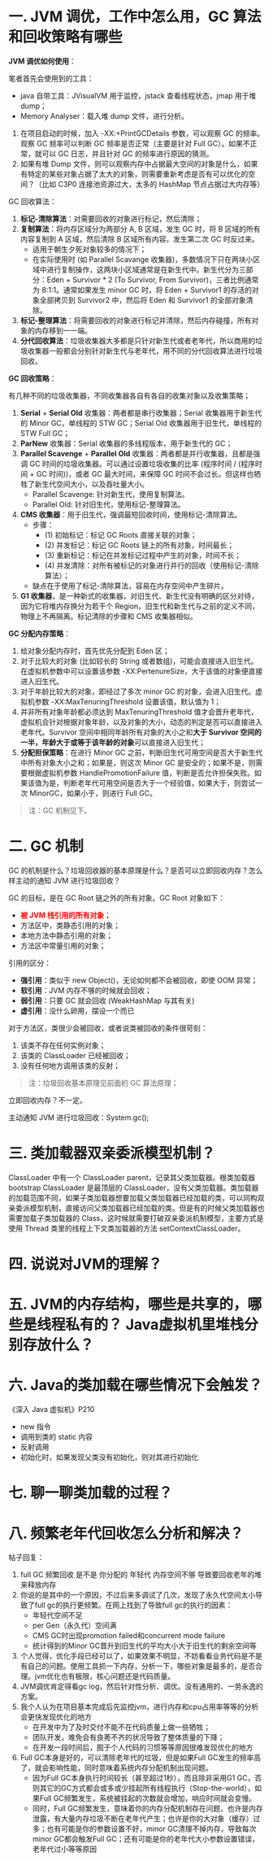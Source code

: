 # 一. JVM 调优，工作中怎么用，GC 算法和回收策略有哪些

**JVM 调优如何使用**：

笔者首先会使用到的工具：

- java 自带工具：JVisualVM 用于监控，jstack 查看线程状态，jmap 用于堆 dump；
- Memory Analyser：载入堆 dump 文件，进行分析。

1. 在项目启动的时候，加入 -XX:+PrintGCDetails 参数，可以观察 GC 的频率。观察 GC 频率可以判断 GC 频率是否正常（主要是针对 Full GC）。如果不正常，就可以 GC 日志，并且针对 GC 的频率进行原因的猜测。
2. 如果有堆 Dump 文件，则可以观察内存中占据最大空间的对象是什么，如果有特定的某些对象占据了太大的对象，则需要重新考虑是否有可以优化的空间？（比如 C3P0 连接池资源过大，太多的 HashMap 节点占据过大内存等）

GC 回收算法：

1. **标记-清除算法**：对需要回收的对象进行标记，然后清除；
2. **复制算法**：将内存区域分为两部分 A, B 区域，发生 GC 时，将 B 区域的所有内容复制到 A 区域，然后清除 B 区域所有内容。发生第二次 GC 时反过来。
	- 适用于朝生夕死对象较多的情况下；
	- 在实际使用时 (如 Parallel Scavange 收集器)，多数情况下只在两块小区域中进行复制操作，这两块小区域通常是在新生代中。新生代分为三部分：Eden + Survivor * 2 (To Survivor, From Survivor)，三者比例通常为 8:1:1。通常如果发生 minor GC 时，将 Eden + Survivor1 的存活的对象全部拷贝到 Survivor2 中，然后将 Eden 和 Survivor1 的全部对象清除。
3. **标记-整理算法**：将需要回收的对象进行标记并清除，然后内存碰撞，所有对象的内存移到一一端。
4. **分代回收算法**：垃圾收集器大多都是只针对新生代或者老年代，所以商用的垃圾收集器一般都会分别针对新生代与老年代，用不同的分代回收算法进行垃圾回收。

**GC 回收策略**：

有几种不同的垃圾收集器，不同收集器各自有各自的收集对象以及收集策略；

1. **Serial** + **Serial Old** 收集器：两者都是串行收集器；Serial 收集器用于新生代的 Minor GC，单线程的 STW GC；Serial Old 收集器用于旧生代，单线程的 STW Full GC；
2. **ParNew** 收集器：Serial 收集器的多线程版本，用于新生代的 GC；
3. **Parallel Scavenge** + **Parallel Old** 收集器：两者都是并行收集器，且都是强调 GC 时间的垃圾收集器。可以通过设置垃圾收集的比率 (程序时间 / (程序时间 + GC 时间))，或者 GC 最大时间，来保障 GC 时间不会过长。但这样也牺牲了新生代空间大小，以及吞吐量大小。
	- Parallel Scavenge: 针对新生代，使用复制算法。
	- Parallel Old: 针对旧生代，使用标记-整理算法。
4. **CMS 收集器**：用于旧生代，强调最短回收时间，使用标记-清除算法。
	- 步骤：
		- (1) 初始标记：标记 GC Roots 直接关联的对象；
		- (2) 并发标记：标记 GC Roots 链上的所有对象，时间最长；
		- (3) 重新标记：标记在并发标记过程中产生的对象，时间不长；
		- (4) 并发清除：对所有被标记的对象进行并行的回收（使用标记-清除算法）；
	- 缺点在于使用了标记-清除算法，容易在内存空间中产生碎片。
5. **G1 收集器**，是一种新式的收集器，对旧生代、新生代没有明确的区分对待，因为它将堆内存换分为若干个 Region，旧生代和新生代与之前的定义不同，物理上不再隔离。标记清除的步骤和 CMS 收集器相似。

**GC 分配内存策略**：

1. 给对象分配内存时，首先优先分配到 Eden 区；
2. 对于比较大的对象 (比如较长的 String 或者数组)，可能会直接进入旧生代。在虚拟机参数中可以设置该参数 -XX:PertenureSize，大于该值的对象便直接进入旧生代。
3. 对于年龄比较大的对象，即经过了多次 minor GC 的对象，会进入旧生代。虚拟机参数 -XX:MaxTenuringThreshold 设置该值，默认值为 1；
4. 并非所有对象年龄都必须达到 MaxTenuringThreshold 值才会晋升老年代，虚拟机会针对根据对象年龄，以及对象的大小，动态的判定是否可以直接进入老年代。Survivor 空间中相同年龄所有对象的大小之和**大于 Survivor 空间的一半，年龄大于或等于该年龄的对象**可以直接进入旧生代；
5. **分配担保策略**：在进行 Minor GC 之前，判断旧生代可用空间是否大于新生代中所有对象大小之和；如果是，则这次 Minor GC 是安全的；如果不是，则需要根据虚拟机参数 HandlePromotionFailure 值，判断是否允许担保失败。如果该值为是，判断老年代可用空间是否大于一个经验值，如果大于，则尝试一次 MinorGC，如果小于，则进行 Full GC。

> 注：GC 机制见下。

# 二. GC 机制

GC 的机制是什么？垃圾回收器的基本原理是什么？是否可以立即回收内存？怎么样主动的通知 JVM 进行垃圾回收？

GC 的目标，是在 GC Root 链之外的所有对象。GC Root 对象如下：

- <font color=red>**被 JVM 栈引用的所有对象**</font>；
- 方法区中，类静态引用的对象；
- 本地方法中静态引用的对象；
- 方法区中常量引用的对象；

引用的区分：

- **强引用**：类似于 new Object()，无论如何都不会被回收，即使 OOM 异常；
- **软引用**：JVM 内存不够的时候就会回收；
- **弱引用**：只要 GC 就会回收 (WeakHashMap 与其有关)
- **虚引用**：没什么卵用，摆设一个而已

对于方法区，类很少会被回收，或者说类被回收的条件很苛刻：

1. 该类不存在任何实例对象；
2. 该类的 ClassLoader 已经被回收；
3. 没有任何地方调用该类的反射；

> 注：垃圾回收基本原理见前面的 GC 算法原理；

立即回收内存？不一定。

主动通知 JVM 进行垃圾回收：System.gc();

# 三. 类加载器双亲委派模型机制？

ClassLoader 中有一个 ClassLoader parent，记录其父类加载器。根类加载器 bootstrap ClassLoader 是最顶层的 ClassLoader，没有父类加载器。类加载器的加载范围不同，如果子类加载器想要加载父类加载器已经加载的类，可以同构双亲委派模型机制，直接访问父类加载器已经加载的类。但是有的时候父类加载器也需要加载子类加载器的 Class，这时候就需要打破双亲委派机制模型，主要方式是使用 Thread 类里的线程上下文类加载器的方法 setContextClassLoader。

# 四. 说说对JVM的理解？

# 五. JVM的内存结构，哪些是共享的，哪些是线程私有的？ Java虚拟机里堆栈分别存放什么？

# 六. Java的类加载在哪些情况下会触发？

《深入 Java 虚拟机》P210

- new 指令
- 调用到类的 static 内容
- 反射调用
- 初始化时，如果发现父类没有初始化，则对其进行初始化

# 七. 聊一聊类加载的过程？

# 八. 频繁老年代回收怎么分析和解决？

帖子回复：

1. full GC 频繁回收 是不是 你分配的 年轻代  内存空间不够 导致要回收老年的堆来释放内存
2. 你说的是其中的一个原因，不过后来多调试了几次，发现了永久代空间太小导致了full gc的执行更频繁。在网上找到了导致full gc的执行的因素：
	- 年轻代空间不足
	- per Gen（永久代）空间满
	- CMS GC时出现promotion failed和concurrent mode failure
	- 统计得到的Minor GC晋升到旧生代的平均大小大于旧生代的剩余空间等
3. 个人觉得，优化手段已经可以了，如果效果不明显，不妨看看业务代码是不是有自己的问题。使用工具抓一下内存，分析一下，哪些对象是最多的，是否合理。jvm优化也有极限，核心问题还是代码质量。
4. JVM调优肯定得看gc log，然后针对性分析、调优。没有通用的、一劳永逸的方案。
5. 我个人认为在项目基本完成后先监控jvm，进行内存和cpu占用率等等的分析会更快发现优化的地方
	- 在开发中为了及时交付不能不在代码质量上做一些牺牲；
	- 团队开发，难免会有良莠不齐的状况导致了整体质量的下降；
	- 在开发一段时间后，囿于个人代码的习惯等等原因很难发现优化的地方
6. Full GC本身是好的，可以清除老年代的垃圾，但是如果Full GC发生的频率高了，就会影响性能，同时意味着系统内存分配机制出现问题。
	- 因为Full GC本身执行时间较长（甚至超过1秒），而且除非采用G1 GC，否则其它的GC方式都会或多或少挂起所有线程执行（Stop-the-world），如果Full GC频繁发生，系统被挂起的次数就会增加，响应时间就会变慢。
	- 同时，Full GC频繁发生，意味着你的内存分配机制存在问题，也许是内存泄露，有大量内存垃圾不断在老年代产生；也许是你的大对象（缓存）过多；也有可能是你的参数设置不好，minor GC清理不掉内存，导致每次minor GC都会触发Full GC；还有可能是你的老年代大小参数设置错误，老年代过小等等原因
